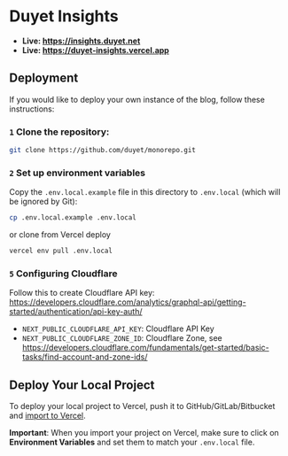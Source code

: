 # Duyet Insights

- **Live: https://insights.duyet.net**
- **Live: https://duyet-insights.vercel.app**

## Deployment

If you would like to deploy your own instance of the blog, follow these instructions:

### `1` Clone the repository:

```bash
git clone https://github.com/duyet/monorepo.git

```

### `2` Set up environment variables

Copy the `.env.local.example` file in this directory to `.env.local` (which will be ignored by Git):

```bash
cp .env.local.example .env.local
```

or clone from Vercel deploy

```bash
vercel env pull .env.local
```

### `5` Configuring Cloudflare

Follow this to create Cloudflare API key:
https://developers.cloudflare.com/analytics/graphql-api/getting-started/authentication/api-key-auth/

- `NEXT_PUBLIC_CLOUDFLARE_API_KEY`: Cloudflare API Key
- `NEXT_PUBLIC_CLOUDFLARE_ZONE_ID`: Cloudflare Zone, see https://developers.cloudflare.com/fundamentals/get-started/basic-tasks/find-account-and-zone-ids/

## Deploy Your Local Project

To deploy your local project to Vercel, push it to GitHub/GitLab/Bitbucket
and [import to Vercel](https://vercel.com/new?utm_source=github&utm_medium=readme&utm_campaign=upstash-roadmap).

**Important**: When you import your project on Vercel, make sure to click on **Environment Variables** and set them to
match your `.env.local` file.

